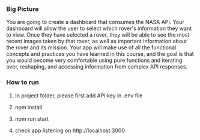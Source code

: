 ### Big Picture

You are going to create a dashboard that consumes the NASA API. Your dashboard will allow the user to select which rover's information they want to view. Once they have selected a rover, they will be able to see the most recent images taken by that rover, as well as important information about the rover and its mission. Your app will make use of all the functional concepts and practices you have learned in this course, and the goal is that you would become very comfortable using pure functions and iterating over, reshaping, and accessing information from complex API responses.

### How to run

1. In project folder, please first add API key in .env file

2. npm install

3. npm run start

4. check app listening on http://localhost:3000
